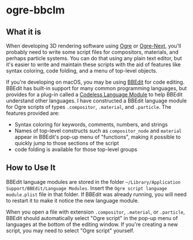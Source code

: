 # ogre-bbclm

## What it is

When developing 3D rendering software using [Ogre](https://github.com/OGRECave/ogre) or
[Ogre-Next](https://github.com/OGRECave/ogre-next), you'll probably need to write some
script files for compositors, materials, and perhaps particle systems.  You can do that
using any plain text editor, but it's easier to write and maintain these scripts with
the aid of features like syntax coloring, code folding, and a menu of top-level objects.

If you're developing on macOS, you may be using [BBEdit](https://www.barebones.com/products/bbedit/)
for code editing.  BBEdit has built-in support for many common programming languages, but
provides for a plug-in called a [Codeless Language Module](https://www.barebones.com/support/develop/clm.html)
to help BBEdit understand other languages.  I have constructed a BBEdit language module
for Ogre scripts of types `.compositor`, `.material`, and `.particle`.  The features
provided are:

* Syntax coloring for keywords, comments, numbers, and strings
* Names of top-level constructs such as `compositor_node` and `material` appear in BBEdit's
pop-up menu of "functions", making it possible to quickly jump to those sections of the
script
* code folding is available for those top-level groups

## How to Use It

BBEdit language modules are stored in the folder `~/Library/Application Support/BBEdit/Language Modules`.
Insert the `Ogre script language module.plist` file in that folder.  If BBEdit was already
running, you will need to restart it to make it notice the new language module.

When you open a file with extension `.compositor`, `.material`, or `.particle`, BBEdit
should automatically select "Ogre script" in the pop-up menu of languages at the bottom
of the editing window.  If you're creating a new script, you may need to select
"Ogre script" yourself.


